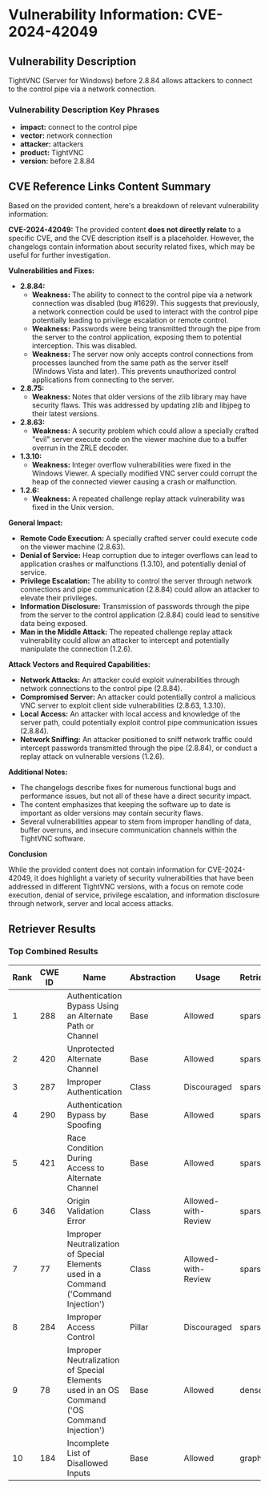 # Vulnerability Information: CVE-2024-42049

## Vulnerability Description
TightVNC (Server for Windows) before 2.8.84 allows attackers to connect to the control pipe via a network connection.

### Vulnerability Description Key Phrases
- **impact:** connect to the control pipe
- **vector:** network connection
- **attacker:** attackers
- **product:** TightVNC
- **version:** before 2.8.84

## CVE Reference Links Content Summary
Based on the provided content, here's a breakdown of relevant vulnerability information:

**CVE-2024-42049:** The provided content **does not directly relate** to a specific CVE, and the CVE description itself is a placeholder. However, the changelogs contain information about security related fixes, which may be useful for further investigation.

**Vulnerabilities and Fixes:**

*   **2.8.84:**
    *   **Weakness:** The ability to connect to the control pipe via a network connection was disabled (bug #1629). This suggests that previously, a network connection could be used to interact with the control pipe potentially leading to privilege escalation or remote control.
    *   **Weakness:** Passwords were being transmitted through the pipe from the server to the control application, exposing them to potential interception. This was disabled.
    *   **Weakness:** The server now only accepts control connections from processes launched from the same path as the server itself (Windows Vista and later). This prevents unauthorized control applications from connecting to the server.
*   **2.8.75:**
    *   **Weakness:**  Notes that older versions of the zlib library may have security flaws. This was addressed by updating zlib and libjpeg to their latest versions.
*   **2.8.63:**
    *   **Weakness:** A security problem which could allow a specially crafted "evil" server execute code on the viewer machine due to a buffer overrun in the ZRLE decoder.
*   **1.3.10:**
     *   **Weakness:** Integer overflow vulnerabilities were fixed in the Windows Viewer. A specially modified VNC server could corrupt the heap of the connected viewer causing a crash or malfunction.
*   **1.2.6:**
    *   **Weakness:** A repeated challenge replay attack vulnerability was fixed in the Unix version.

**General Impact:**

*   **Remote Code Execution:** A specially crafted server could execute code on the viewer machine (2.8.63).
*   **Denial of Service:**  Heap corruption due to integer overflows can lead to application crashes or malfunctions (1.3.10), and potentially denial of service.
*   **Privilege Escalation:** The ability to control the server through network connections and pipe communication (2.8.84) could allow an attacker to elevate their privileges.
*   **Information Disclosure:** Transmission of passwords through the pipe from the server to the control application (2.8.84) could lead to sensitive data being exposed.
*   **Man in the Middle Attack:** The repeated challenge replay attack vulnerability could allow an attacker to intercept and potentially manipulate the connection (1.2.6).

**Attack Vectors and Required Capabilities:**

*   **Network Attacks:** An attacker could exploit vulnerabilities through network connections to the control pipe (2.8.84).
*   **Compromised Server:** An attacker could potentially control a malicious VNC server to exploit client side vulnerabilities (2.8.63, 1.3.10).
*   **Local Access:** An attacker with local access and knowledge of the server path, could potentially exploit control pipe communication issues (2.8.84).
*   **Network Sniffing:** An attacker positioned to sniff network traffic could intercept passwords transmitted through the pipe (2.8.84), or conduct a replay attack on vulnerable versions (1.2.6).

**Additional Notes:**

*   The changelogs describe fixes for numerous functional bugs and performance issues, but not all of these have a direct security impact.
*   The content emphasizes that keeping the software up to date is important as older versions may contain security flaws.
*   Several vulnerabilities appear to stem from improper handling of data, buffer overruns, and insecure communication channels within the TightVNC software.

**Conclusion**

While the provided content does not contain information for CVE-2024-42049, it does highlight a variety of security vulnerabilities that have been addressed in different TightVNC versions, with a focus on remote code execution, denial of service, privilege escalation, and information disclosure through network, server and local access attacks.

## Retriever Results

### Top Combined Results

| Rank | CWE ID | Name | Abstraction | Usage  | Retrievers | Individual Scores |
|------|--------|------|-------------|-------|------------|-------------------|
| 1 | 288 | Authentication Bypass Using an Alternate Path or Channel | Base | Allowed | sparse | 0.036 |
| 2 | 420 | Unprotected Alternate Channel | Base | Allowed | sparse | 0.034 |
| 3 | 287 | Improper Authentication | Class | Discouraged | sparse | 0.034 |
| 4 | 290 | Authentication Bypass by Spoofing | Base | Allowed | sparse | 0.034 |
| 5 | 421 | Race Condition During Access to Alternate Channel | Base | Allowed | sparse | 0.034 |
| 6 | 346 | Origin Validation Error | Class | Allowed-with-Review | sparse | 0.034 |
| 7 | 77 | Improper Neutralization of Special Elements used in a Command ('Command Injection') | Class | Allowed-with-Review | sparse | 0.033 |
| 8 | 284 | Improper Access Control | Pillar | Discouraged | sparse | 0.033 |
| 9 | 78 | Improper Neutralization of Special Elements used in an OS Command ('OS Command Injection') | Base | Allowed | dense | 0.504 |
| 10 | 184 | Incomplete List of Disallowed Inputs | Base | Allowed | graph | 0.002 |

